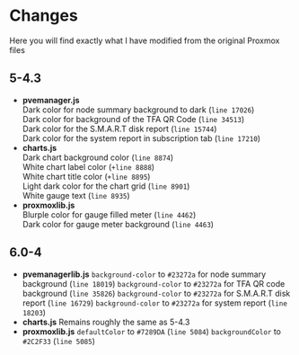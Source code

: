 # Changes
Here you will find exactly what I have modified from the original Proxmox files

## 5-4.3
* **pvemanager.js**   
Dark color for node summary background to dark  (`line 17026`)   
Dark color for background of the TFA QR Code (`line 34513`)   
Dark color for the S.M.A.R.T disk report (`line 15744`)   
Dark color for the system report in subscription tab (`line 17210`)  
* **charts.js**   
Dark chart background color (`line 8874`)   
White chart label color (`+line 8888`)   
White chart title color (`+line 8895`)   
Light dark color for the chart grid (`line 8901`)   
White gauge text (`line 8935`)    
* **proxmoxlib.js**   
Blurple color for gauge filled meter (`line 4462`)   
Dark color for gauge meter background (`line 4463`)

## 6.0-4
* **pvemanagerlib.js**
`background-color` to `#23272a` for node summary background (`line 18019`)
`background-color` to `#23272a` for TFA QR code background (`line 35826`)
`background-color` to `#23272a` for S.M.A.R.T disk report (`line 16729`)
`background-color` to `#23272a` for system report (`line 18203`)
* **charts.js**
Remains roughly the same as 5-4.3
* **proxmoxlib.js**
`defaultColor` to `#7289DA` (`line 5084`)
`backgroundColor` to `#2C2F33` (`line 5085`)

